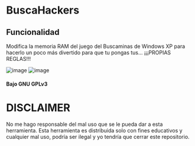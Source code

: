 # BuscaHackers
## Funcionalidad
Modifica la memoria RAM del juego del Buscaminas de Windows XP para hacerlo un poco más divertido para que tu pongas tus... ¡¡¡PROPIAS REGLAS!!!

![image](https://github.com/Danucosukosuko/BuscaHackers/assets/71569318/079c9043-a790-4965-ba6e-b8bd5298b69a)
![image](https://github.com/Danucosukosuko/BuscaHackers/assets/71569318/cf940d43-a230-4545-9352-12a0284156c3)
#### Bajo GNU GPLv3
# DISCLAIMER
No me hago responsable del mal uso que se le pueda dar a esta herramienta. Esta herramienta es distribuida solo con fines educativos y cualquier mal uso, podría ser ilegal y yo tendría que cerrar este repositorio.
